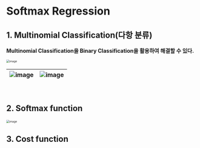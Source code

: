 # Softmax Regression

## 1. Multinomial Classification(다항 분류)

**Multinomial Classification을 Binary Classification을 활용하여 해결할 수 있다.**

<img src="https://user-images.githubusercontent.com/64063767/117544991-ceed3a80-b05e-11eb-8e50-2b37856fc5b4.png" alt="image" style="zoom:50%;" />

| ![image](https://user-images.githubusercontent.com/64063767/117546097-b2073600-b063-11eb-83fb-d8d1254943b9.png) | ![image](https://user-images.githubusercontent.com/64063767/117546081-9bf97580-b063-11eb-8352-8ca7b4b6cae1.png) |
| ------------------------------------------------------------ | ------------------------------------------------------------ |

<br/>

## 2. Softmax function

<img src="https://user-images.githubusercontent.com/64063767/117547063-863a7f00-b068-11eb-90c8-bb09d0e28e52.png" alt="image" style="zoom:50%;" />

<br/>

## 3. Cost function